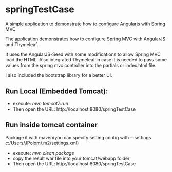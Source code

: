 springTestCase
====================

A simple application to demonstrate how to configure Angularjs with Spring MVC

The application demonstrates how to configure Spring MVC with AngularJS and Thymeleaf.

It uses the AngularJS-Seed with some modifications to allow Spring MVC load the HTML. Also integrated Thymeleaf in case it is needed to pass some values from the spring mvc controller into the partials or index.html file.

I also included the bootstrap library for a better UI.

Run Local (Embedded Tomcat):
----------------
  - execute: *mvn tomcat7:run*
  - Then open the URL: http://localhost:8080/springTestCase

Run inside tomcat container
-----------------------------
Package it with maven(you can specify setting config with  --settings c:/Users/JPolom/.m2/settings.xml)

  - execute: *mvn clean package*
  - copy the result war file into your tomcat/webapp folder
  - Then open the URL: http://localhost:8080/springTestCase
